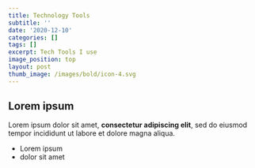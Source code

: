 ```yaml
---
title: Technology Tools
subtitle: ''
date: '2020-12-10'
categories: []
tags: []
excerpt: Tech Tools I use
image_position: top
layout: post
thumb_image: /images/bold/icon-4.svg
---
```

## Lorem ipsum

Lorem ipsum dolor sit amet, **consectetur adipiscing elit**, sed do eiusmod tempor incididunt ut labore et dolore magna aliqua.

- Lorem ipsum
- dolor sit amet